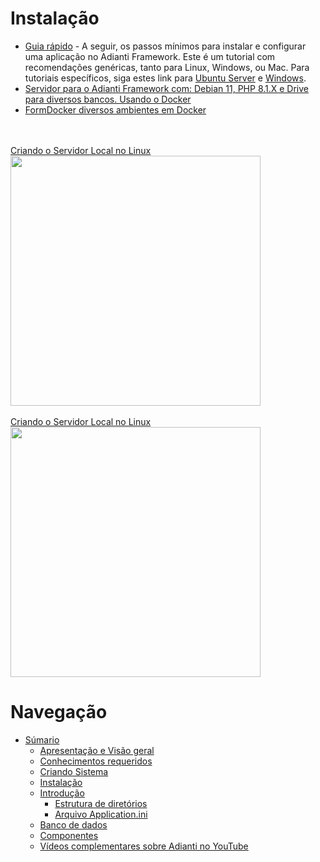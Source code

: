 # Instalação

* [Guia rápido](https://adiantiframework.com.br/guia-rapido) - A seguir, os passos mínimos para instalar e configurar uma aplicação no Adianti Framework. Este é um tutorial com recomendações genéricas, tanto para Linux, Windows, ou Mac. Para tutoriais específicos, siga estes link para [Ubuntu Server](https://adiantiframework.com.br/forum/view_4402) e [Windows](https://adiantiframework.com.br/forum/view_5094).
* [Servidor para o Adianti Framework com: Debian 11, PHP 8.1.X e Drive para diversos bancos. Usando o Docker](https://adiantiframework.com.br/forum/view_7414?servidor-para-o-adianti-framework-com-debian-11-php-81x-e-drive-para-diversos-bancos-usando-o-docker)
* [FormDocker diversos ambientes em Docker](https://github.com/bjverde/formDocker)


<br>
<a href="https://www.youtube.com/watch?v=8TzgGrf3w60">
    <br>Criando o Servidor Local no Linux
    <br><img src="https://img.youtube.com/vi/8TzgGrf3w60/maxresdefault.jpg" width="400"/>
</a>

<br>
<a href="https://www.youtube.com/watch?v=ODDhw12Vj-Y">
    <br>Criando o Servidor Local no Linux
    <br><img src="https://img.youtube.com/vi/ODDhw12Vj-Y/maxresdefault.jpg" width="400"/>
</a>




# Navegação
* [Súmario](../README.md)
    * [Apresentação e Visão geral](apresentacao.md)
    * [Conhecimentos requeridos](conhecimento_requerido.md)
    * [Criando Sistema](criando_sistema.md)
    * [Instalação](instalacao.md)
    * [Introdução](introducao.md)
        * [Estrutura de diretórios](estrutra_dir.md)
        * [Arquivo Application.ini](arquivo_config_app.md)
    * [Banco de dados](banco_model.md)
    * [Componentes](componentes.md)
    * [Vídeos complementares sobre Adianti no YouTube](videos_youtube.md)